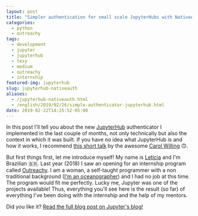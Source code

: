 ```yaml
---
layout: post
title: "Simpler authentication for small scale JupyterHubs with NativeAuthenticator"
categories:
  - python
  - outreachy
tags:
  - development 
  - jupyter
  - jupyterhub
  - texy
  - medium
  - outreachy
  - internship
featured-img: jupyterhub
slug: jupyterhub-nativeauth
aliases: 
  - /jupyterhub-nativeauth.html
  - /english/2019/02/26/simple-authenticator-jupyterhub.html
date: 2019-02-22T14:25:52-05:00
---
```


In this post I'll tell you about the new [JupyterHub](https://jupyterhub.readthedocs.io/en/stable/) authenticator I implemented in the last couple of months, not only technically but also the context in which it was built. If you have no idea what JupyterHub is and how it works, I recommend [this short talk](https://www.youtube.com/watch?v=4GJFNQBB26s&t=973s) by the awesome [Carol Willing](https://twitter.com/WillingCarol) 🙃.
<!--more-->

But first things first, let me introduce myself! My name is [Leticia](https://leportella.com/) and I'm Brazilian 🇧🇷. Last year (2018) I saw an opening for an internship program called [Outreachy](https://www.outreachy.org/). I am a woman, a self-taught programmer with a non traditional background ([I'm an oceanographer](https://leportella.com/english/2016/03/16/from-oceanographer-to-programmer.html)) and I had no job at this time. The program would fit me perfectly. Lucky me, Jupyter was one of the projects available! Thus, everything you'll see here is the result (so far) of everything I've been doing with the internship and the help of my mentors.

Did you like it? [Read the full blog post on Jupyter's blog!](https://blog.jupyter.org/simpler-authentication-for-small-scale-jupyterhubs-with-nativeauthenticator-999534c77a09)